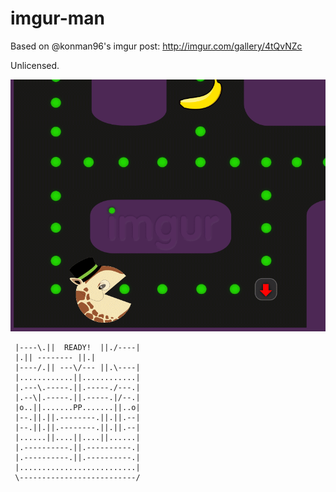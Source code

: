 imgur-man
=================

Based on @konman96's imgur post: http://imgur.com/gallery/4tQvNZc

Unlicensed.

![The original gif from imgur](/img/4tQvNZc.gif)

     |----\.||  READY!  ||./----|
     |.|| -------- ||.|
     |----/.|| ---\/--- ||.\----|
     |............||............|
     |.---\.-----.||.-----./---.|
     |.--\|.-----.||.-----.|/--.|
     |o..||.......PP.......||..o|
     |--.||.||.--------.||.||.--|
     |--.||.||.--------.||.||.--|
     |......||....||....||......|
     |.----------.||.----------.|
     |.----------.||.----------.|
     |..........................|
     \--------------------------/
